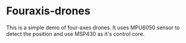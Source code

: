 # Fouraxis-drones  

This is a simple demo of four-axes drones. It uses MPU6050 sensor to detect the position and use MSP430 as it's control core. 
